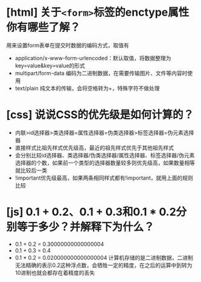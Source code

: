 # [html] 关于`<form>`标签的enctype属性你有哪些了解？

用来设置form表单在提交时数据的编码方式，取值有
- application/x-www-form-urlencoded：默认取值，将数据整理为key=value&key=value的形式
- multipart/form-data 编码为二进制数据，在需要传输图片、文件等内容时使用
- text/plain 纯文本的传输，会将空格转为+，特殊字符不做处理

# [css] 说说CSS的优先级是如何计算的？

- 内联>id选择器>类选择器=属性选择器=伪类选择器>标签选择器=伪元素选择器
- 直接样式比祖先样式优先级高，最近的祖先样式优先于其他祖先样式
- 会分别比较id选择器、类选择器/伪类选择器/属性选择器、标签选择器/伪元素选择器的个数，如果前一个类型的选择器数量较多则优先级高，如果数量相等就比较后一类
- !important优先级最高，如果两条相同样式都有!important，就用上面的规则比较

# [js] 0.1 + 0.2、0.1 + 0.3和0.1 * 0.2分别等于多少？并解释下为什么？

- 0.1 + 0.2 = 0.30000000000000004
- 0.1 + 0.3 = 0.4
- 0.1 * 0.2 = 0.020000000000000004
计算机存储的是二进制数据，二进制无法精确的表示0.2这种浮点数，会牺牲一定的精度，在之后的运算中到转为10进制也就会都存在着精度的丢失
